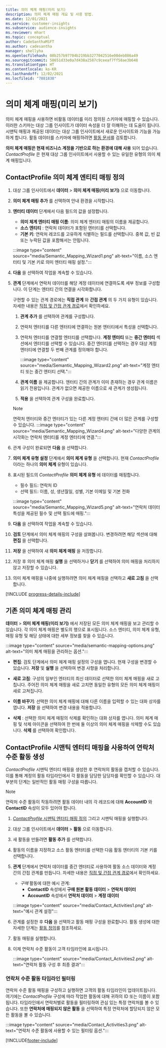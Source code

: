 ```yaml
---
title: 의미 체계 매핑(미리 보기)
description: 의미 체계 매핑 개요 및 사용 방법.
ms.date: 12/01/2021
ms.service: customer-insights
ms.subservice: audience-insights
ms.reviewer: mhart
ms.topic: conceptual
author: CadeSanthaMSFT
ms.author: cadesantha
manager: shellyha
ms.openlocfilehash: 08b257b97704b219bb3277042516e00deb886a49
ms.sourcegitcommit: 58651d33e0a7d438a2587c9ceeaf7ff58ae3b648
ms.translationtype: HT
ms.contentlocale: ko-KR
ms.lasthandoff: 12/02/2021
ms.locfileid: "7881838"
---
```

# <a name="semantic-mappings-preview"></a>의미 체계 매핑(미리 보기)

의미 체계 매핑을 사용하면 비활동 데이터를 미리 정의된 스키마에 매핑할 수 있습니다. 이러한 스키마는 대상 그룹 인사이트가 데이터 속성을 더 잘 이해하는 데 도움이 됩니다. 시맨틱 매핑과 제공된 데이터는 대상 그룹 인사이트에서 새로운 인사이트와 기능을 가능하게 합니다. 활동 데이터를 스키마에 매핑하려면 [활동 문서](activities.md)를 검토합니다.

**의미 체계 매핑은 현재 비즈니스 계정을 기반으로 하는 환경에 대해 사용** 되어 있습니다. *ContactProfile* 은 현재 대상 그룹 인사이트에서 사용할 수 있는 유일한 유형의 의미 체계 매핑입니다.

## <a name="define-a-contactprofile-semantic-entity-mapping"></a>ContactProfile 의미 체계 엔티티 매핑 정의

1. 대상 그룹 인사이트에서 **데이터** >  **의미 체계 매핑(미리 보기)** 으로 이동합니다.

1. **의미 체계 매핑 추가** 를 선택하여 안내 환경을 시작합니다.

1. **엔터티 데이터** 단계에서 다음 필드의 값을 설정합니다.

   - **의미 체계 엔터티 매핑 이름**: 의미 체계 엔터티 매핑의 이름을 제공합니다.
   - **소스 엔티티** : 연락처 데이터가 포함된 엔터티를 선택합니다.
   - **기본 키**: 연락처 레코드를 고유하게 식별하는 필드를 선택합니다. 중복 값, 빈 값 또는 누락된 값을 포함해서는 안됩니다.

   :::image type="content" source="media/Semantic_Mapping_Wizard1.png" alt-text="이름, 소스 엔터티 및 기본 키로 의미 엔터티 매핑 설정.":::

1. **다음** 을 선택하여 작업을 계속할 수 있습니다.

1. **관계** 단계에서 연락처 데이터를 해당 계정 데이터에 연결하도록 세부 정보를 구성합니다. 이 단계는 엔터티 간의 연결을 시각화합니다.  

   구현할 수 있는 관계 경로에는 **직접 관계** 와 **간접 관계** 의 두 가지 유형이 있습니다. 자세한 내용은 [직접 및 간접 관계 경로](relationships.md#relationship-paths)에서 확인하세요.

   1. **관계 추가** 를 선택하여 관계를 구성합니다.
   1. 연락처 엔터티를 다른 엔터티에 연결하는 원본 엔터티에서 특성을 선택합니다.
   1. 연락처 엔터티를 연결할 엔터티를 선택합니다. **계정 엔터티** 또는 **중간 엔터티** 섹션에서 엔터티를 선택할 수 있습니다. 중간 엔터티를 선택하는 경우 대상 계정 엔터티에 연결할 두 번째 관계를 정의해야 합니다.

      :::image type="content" source="media/Semantic_Mapping_Wizard2.png" alt-text="계정 엔터티 또는 중간 엔터티 선택.":::

   1. **관계 이름** 을 제공합니다. 엔터티 간의 관계가 이미 존재하는 경우 관계 이름은 읽기 전용입니다. 관계가 없으면 제공한 이름으로 새 관계가 생성됩니다.
   1. **적용** 을 선택하여 관계 구성을 완료합니다.

   > [!NOTE]
   > 연락처 엔터티와 중간 엔터티가 있는 다른 계정 엔터티 간에 더 많은 관계를 구성할 수 있습니다.
   >  :::image type="content" source="media/Semantic_Mapping_Wizard4.png" alt-text="다양한 관계의 시각화는 연락처 엔터티를 계정 엔터티에 연결.":::

1. 관계 구성이 완료되면 **다음** 을 선택합니다.

1. **의미 체계 유형 설정** 단계에서 **의미 체계 유형** 을 선택합니다. 현재 *ContactProfile* 이라는 하나의 **의미 체계** 유형이 있습니다.

1. 표시된 필드의 *ContactProfile* **의미 체계 유형** 에 데이터를 매핑합니다.
   - 필수 필드: 연락처 ID
   - 선택 필드: 이름, 성, 생년월일, 성별, 기본 이메일 및 기본 전화

   :::image type="content" source="media/Semantic_Mapping_Wizard5.png" alt-text="연락처 데이터 특성을 제공된 필수 및 선택 필드에 매핑.":::

1. **다음** 을 선택하여 작업을 계속할 수 있습니다.

1. **검토** 단계에서 의미 체계 매핑의 구성을 살펴봅니다. 변경하려면 해당 섹션에 대해 **편집** 을 선택합니다.

1. **저장** 을 선택하여 새 **의미 체계 매핑** 을 저장합니다.

1. 저장 후 의미 체계 매핑 **실행** 을 선택하거나 **닫기** 를 선택하여 의미 매핑을 처리하지 않고 저장할 수 있습니다.

1. 의미 체계 매핑을 나중에 실행하려면 의미 체계 매핑을 선택하고 **새로 고침** 을 선택합니다.

[!INCLUDE [progress-details-include](../includes/progress-details-pane.md)]

## <a name="manage-existing-semantic-mappings"></a>기존 의미 체계 매핑 관리

**데이터** > **의미 체계 매핑(미리 보기)** 에서 저장된 모든 의미 체계 매핑을 보고 관리할 수 있습니다. 각 의미 체계 매핑은 별도의 행으로 표시됩니다. 소스 엔터티, 의미 체계 유형, 매핑 유형 및 해당 상태에 대한 세부 정보를 찾을 수 있습니다.

:::image type="content" source="media/semantic-mapping-options.png" alt-text="의미 체계 매핑을 관리하는 옵션.":::

- **편집**: 검토 단계에서 의미 체계 매핑 설정의 구성을 엽니다. 현재 구성을 변경할 수 있습니다. **저장** 및 **실행** 을 선택하여 변경 사항을 처리합니다.

- **새로 고침**: 구성의 일부인 엔터티의 최신 데이터로 선택한 의미 체계 매핑을 새로 고칩니다. 주어진 의미 체계 매핑을 새로 고치면 동일한 유형의 모든 의미 체계 매핑이 새로 고쳐집니다.

- **이름 바꾸기**: 선택한 의미 체계 매핑에 대해 다른 이름을 입력할 수 있는 대화 상자를 엽니다. **저장** 을 선택하여 변경 내용을 적용합니다.

- **삭제** : 선택한 의미 체계 매핑의 삭제를 확인하는 대화 상자를 엽니다. 의미 체계 매핑 및 삭제 아이콘을 선택하여 한 번에 둘 이상의 의미 체계 매핑을 삭제할 수도 있습니다. **삭제** 를 선택하여 확인합니다.

## <a name="use-a-contactprofile-semantic-entity-mapping-to-create-contact-level-activities"></a>ContactProfile 시맨틱 엔터티 매핑을 사용하여 연락처 수준 활동 생성

*ContactProfile* 시맨틱 엔터티 매핑을 생성한 후 연락처의 활동을 캡처할 수 있습니다. 이를 통해 계정의 활동 타임라인에서 각 활동을 담당한 담당자를 확인할 수 있습니다. 대부분의 단계는 일반적인 활동 매핑 구성을 따릅니다.

   > [!NOTE]
   > 연락처 수준 활동이 작동하려면 활동 데이터 내의 각 레코드에 대해 **AccountID** 와 **ContactID** 속성이 모두 있어야 합니다.

1. [*ContactProfile* 시맨틱 엔터티 매핑 정의](#define-a-contactprofile-semantic-entity-mapping) 그리고 시맨틱 매핑을 실행합니다.

1. 대상 그룹 인사이트에서 **데이터** > **활동** 으로 이동합니다.

1. 새 활동을 만들려면 **활동 추가** 를 선택합니다.

1. 활동의 이름을 지정하고 소스 활동 엔터티를 선택한 다음 활동 엔터티의 기본 키를 선택합니다.

1. **관계** 단계에서 연락처 데이터를 중간 엔터티로 사용하여 활동 소스 데이터와 계정 간의 간접 관계를 만듭니다. 자세한 내용은 [직접 및 간접 관계 경로](relationships.md#relationship-paths)에서 확인하세요.
   - *구매* 활동에 대한 예시 관계:
      - **ContactID** 속성에서 **구매 원본 활동 데이터** > **연락처 데이터**
      - **AccountID** 속성에서 **연락처 데이터** > **계정 데이터**

   :::image type="content" source="media/Contact_Activities1.png" alt-text="예시 관계 설정":::

1. 관계를 설정한 후 **다음** 을 선택하고 활동 매핑 구성을 완료합니다. 활동 생성에 대한 자세한 단계는 [활동 정의](activities.md)를 참조하세요.

1. 활동 매핑을 실행합니다.

1. 이제 연락처 수준 활동이 고객 타임라인에 표시됩니다.

   :::image type="content" source="media/Contact_Activities2.png" alt-text="연락처 활동 구성 후 최종 결과":::

### <a name="contact-level-activity-timeline-filtering"></a>연락처 수준 활동 타임라인 필터링

연락처 수준 활동 매핑을 구성하고 실행하면 고객의 활동 타임라인이 업데이트됩니다. 여기에는 *ContactProfile* 구성에 따라 작업한 활동에 대해 귀하의 ID 또는 이름이 포함됩니다. 타임라인에서 연락처별로 활동을 필터링하여 관심 있는 특정 연락처를 볼 수 있습니다. 또한 **연락처에 매핑되지 않은 활동** 을 선택하여 특정 연락처에 할당되지 않은 모든 활동을 볼 수 있습니다.

   :::image type="content" source="media/Contact_Activities3.png" alt-text="연락처 수준 활동에 사용할 수 있는 필터링 옵션.":::

[!INCLUDE[footer-include](../includes/footer-banner.md)]

